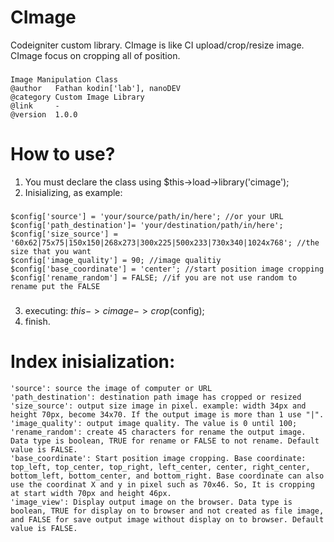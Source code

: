 # CImage
Codeigniter custom library. CImage is like CI upload/crop/resize image. CImage focus on cropping all of position.
### 
    Image Manipulation Class
    @author   Fathan kodin['lab'], nanoDEV
    @category Custom Image Library
    @link     -
    @version  1.0.0
### 
# How to use?
1. You must declare the class using $this->load->library('cimage');
2. Inisializing, as example:
###
    $config['source'] = 'your/source/path/in/here'; //or your URL
    $config['path_destination']= 'your/destination/path/in/here';
    $config['size_source'] = '60x62|75x75|150x150|268x273|300x225|500x233|730x340|1024x768'; //the size that you want
    $config['image_quality'] = 90; //image qualitiy
    $config['base_coordinate'] = 'center'; //start position image cropping
    $config['rename_random'] = FALSE; //if you are not use random to rename put the FALSE
###
3. executing: $this->cimage->crop($config);
4. finish.

# Index inisialization:
    'source': source the image of computer or URL
    'path_destination': destination path image has cropped or resized
    'size_source': output size image in pixel. example: width 34px and height 70px, become 34x70. If the output image is more than 1 use "|".
    'image_quality': output image quality. The value is 0 until 100;
    'rename_random': create 45 characters for rename the output image. Data type is boolean, TRUE for rename or FALSE to not rename. Default value is FALSE.
    'base_coordinate': Start position image cropping. Base coordinate: top_left, top_center, top_right, left_center, center, right_center, bottom_left, bottom_center, and bottom_right. Base coordinate can also use the coordinat X and y in pixel such as 70x46. So, It is cropping at start width 70px and height 46px.
    'image_view': Display output image on the browser. Data type is boolean, TRUE for display on to browser and not created as file image, and FALSE for save output image without display on to browser. Default value is FALSE.
